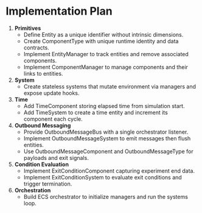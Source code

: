 # Implementation Plan

1. **Primitives**
   - Define Entity as a unique identifier without intrinsic dimensions.
   - Create ComponentType with unique runtime identity and data contracts.
   - Implement EntityManager to track entities and remove associated components.
   - Implement ComponentManager to manage components and their links to entities.
2. **System**
   - Create stateless systems that mutate environment via managers and expose update hooks.
3. **Time**
   - Add TimeComponent storing elapsed time from simulation start.
   - Add TimeSystem to create a time entity and increment its component each cycle.
4. **Outbound Messaging**
   - Provide OutboundMessageBus with a single orchestrator listener.
   - Implement OutboundMessageSystem to emit messages then flush entities.
   - Use OutboundMessageComponent and OutboundMessageType for payloads and exit signals.
5. **Condition Evaluation**
   - Implement ExitConditionComponent capturing experiment end data.
   - Implement ExitConditionSystem to evaluate exit conditions and trigger termination.
6. **Orchestration**
   - Build ECS orchestrator to initialize managers and run the systems loop.
